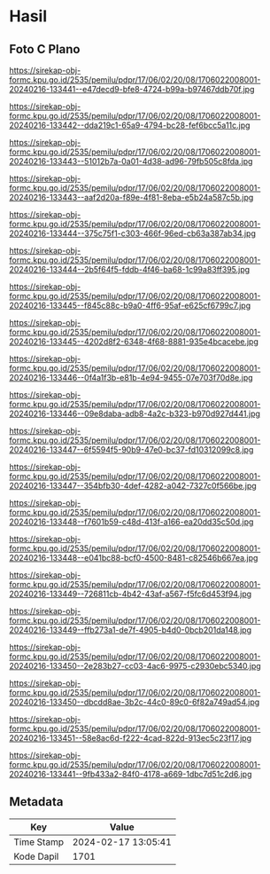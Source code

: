# Hasil

## Foto C Plano

https://sirekap-obj-formc.kpu.go.id/2535/pemilu/pdpr/17/06/02/20/08/1706022008001-20240216-133441--e47decd9-bfe8-4724-b99a-b97467ddb70f.jpg

https://sirekap-obj-formc.kpu.go.id/2535/pemilu/pdpr/17/06/02/20/08/1706022008001-20240216-133442--dda219c1-65a9-4794-bc28-fef6bcc5a11c.jpg

https://sirekap-obj-formc.kpu.go.id/2535/pemilu/pdpr/17/06/02/20/08/1706022008001-20240216-133443--51012b7a-0a01-4d38-ad96-79fb505c8fda.jpg

https://sirekap-obj-formc.kpu.go.id/2535/pemilu/pdpr/17/06/02/20/08/1706022008001-20240216-133443--aaf2d20a-f89e-4f81-8eba-e5b24a587c5b.jpg

https://sirekap-obj-formc.kpu.go.id/2535/pemilu/pdpr/17/06/02/20/08/1706022008001-20240216-133444--375c75f1-c303-466f-96ed-cb63a387ab34.jpg

https://sirekap-obj-formc.kpu.go.id/2535/pemilu/pdpr/17/06/02/20/08/1706022008001-20240216-133444--2b5f64f5-fddb-4f46-ba68-1c99a83ff395.jpg

https://sirekap-obj-formc.kpu.go.id/2535/pemilu/pdpr/17/06/02/20/08/1706022008001-20240216-133445--f845c88c-b9a0-4ff6-95af-e625cf6799c7.jpg

https://sirekap-obj-formc.kpu.go.id/2535/pemilu/pdpr/17/06/02/20/08/1706022008001-20240216-133445--4202d8f2-6348-4f68-8881-935e4bcacebe.jpg

https://sirekap-obj-formc.kpu.go.id/2535/pemilu/pdpr/17/06/02/20/08/1706022008001-20240216-133446--0f4a1f3b-e81b-4e94-9455-07e703f70d8e.jpg

https://sirekap-obj-formc.kpu.go.id/2535/pemilu/pdpr/17/06/02/20/08/1706022008001-20240216-133446--09e8daba-adb8-4a2c-b323-b970d927d441.jpg

https://sirekap-obj-formc.kpu.go.id/2535/pemilu/pdpr/17/06/02/20/08/1706022008001-20240216-133447--6f5594f5-90b9-47e0-bc37-fd10312099c8.jpg

https://sirekap-obj-formc.kpu.go.id/2535/pemilu/pdpr/17/06/02/20/08/1706022008001-20240216-133447--354bfb30-4def-4282-a042-7327c0f566be.jpg

https://sirekap-obj-formc.kpu.go.id/2535/pemilu/pdpr/17/06/02/20/08/1706022008001-20240216-133448--f7601b59-c48d-413f-a166-ea20dd35c50d.jpg

https://sirekap-obj-formc.kpu.go.id/2535/pemilu/pdpr/17/06/02/20/08/1706022008001-20240216-133448--e041bc88-bcf0-4500-8481-c82546b667ea.jpg

https://sirekap-obj-formc.kpu.go.id/2535/pemilu/pdpr/17/06/02/20/08/1706022008001-20240216-133449--726811cb-4b42-43af-a567-f5fc6d453f94.jpg

https://sirekap-obj-formc.kpu.go.id/2535/pemilu/pdpr/17/06/02/20/08/1706022008001-20240216-133449--ffb273a1-de7f-4905-b4d0-0bcb201da148.jpg

https://sirekap-obj-formc.kpu.go.id/2535/pemilu/pdpr/17/06/02/20/08/1706022008001-20240216-133450--2e283b27-cc03-4ac6-9975-c2930ebc5340.jpg

https://sirekap-obj-formc.kpu.go.id/2535/pemilu/pdpr/17/06/02/20/08/1706022008001-20240216-133450--dbcdd8ae-3b2c-44c0-89c0-6f82a749ad54.jpg

https://sirekap-obj-formc.kpu.go.id/2535/pemilu/pdpr/17/06/02/20/08/1706022008001-20240216-133451--58e8ac6d-f222-4cad-822d-913ec5c23f17.jpg

https://sirekap-obj-formc.kpu.go.id/2535/pemilu/pdpr/17/06/02/20/08/1706022008001-20240216-133441--9fb433a2-84f0-4178-a669-1dbc7d51c2d6.jpg


## Metadata

| Key        | Value               |
| ---------- | ------------------- |
| Time Stamp | 2024-02-17 13:05:41 |
| Kode Dapil | 1701                |



